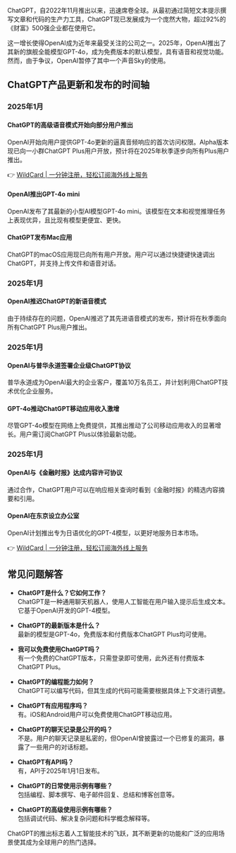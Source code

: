 ChatGPT，自2022年11月推出以来，迅速席卷全球。从最初通过简短文本提示撰写文章和代码的生产力工具，ChatGPT现已发展成为一个庞然大物，超过92%的《财富》500强企业都在使用它。

这一增长使得OpenAI成为近年来最受关注的公司之一。2025年，OpenAI推出了其新的旗舰全能模型GPT-4o，成为免费版本的默认模型，具有语音和视觉功能。然而，由于争议，OpenAI暂停了其中一个声音Sky的使用。

## ChatGPT产品更新和发布的时间轴

### 2025年1月

#### ChatGPT的高级语音模式开始向部分用户推出

OpenAI开始向用户提供GPT-4o更新的逼真音频响应的首次访问权限。Alpha版本现已向一小群ChatGPT Plus用户开放，预计将在2025年秋季逐步向所有Plus用户推出。

👉 [WildCard | 一分钟注册，轻松订阅海外线上服务](https://bit.ly/bewildcard)

#### OpenAI推出GPT-4o mini

OpenAI发布了其最新的小型AI模型GPT-4o mini。该模型在文本和视觉推理任务上表现优异，且比现有模型更便宜、更快。

#### ChatGPT发布Mac应用

ChatGPT的macOS应用现已向所有用户开放。用户可以通过快捷键快速调出ChatGPT，并支持上传文件和语音对话。

### 2025年1月

#### OpenAI推迟ChatGPT的新语音模式

由于持续存在的问题，OpenAI推迟了其先进语音模式的发布，预计将在秋季面向所有ChatGPT Plus用户推出。

### 2025年1月

#### OpenAI与普华永道签署企业级ChatGPT协议

普华永道成为OpenAI最大的企业客户，覆盖10万名员工，并计划利用ChatGPT技术优化企业服务。

#### GPT-4o推动ChatGPT移动应用收入激增

尽管GPT-4o模型在网络上免费提供，其推出推动了公司移动应用收入的显著增长。用户需订阅ChatGPT Plus以体验最新功能。

### 2025年1月

#### OpenAI与《金融时报》达成内容许可协议

通过合作，ChatGPT用户可以在响应相关查询时看到《金融时报》的精选内容摘要和引用。

#### OpenAI在东京设立办公室

OpenAI计划推出专为日语优化的GPT-4模型，以更好地服务日本市场。

👉 [WildCard | 一分钟注册，轻松订阅海外线上服务](https://bit.ly/bewildcard)

## 常见问题解答

- **ChatGPT是什么？它如何工作？**  
  ChatGPT是一种通用聊天机器人，使用人工智能在用户输入提示后生成文本。它基于OpenAI开发的GPT-4模型。

- **ChatGPT的最新版本是什么？**  
  最新的模型是GPT-4o，免费版本和付费版本ChatGPT Plus均可使用。

- **我可以免费使用ChatGPT吗？**  
  有一个免费的ChatGPT版本，只需登录即可使用，此外还有付费版本ChatGPT Plus。

- **ChatGPT的编程能力如何？**  
  ChatGPT可以编写代码，但其生成的代码可能需要根据具体上下文进行调整。

- **ChatGPT有应用程序吗？**  
  有。iOS和Android用户可以免费使用ChatGPT移动应用。

- **ChatGPT的聊天记录是公开的吗？**  
  不是。用户的聊天记录是私密的，但OpenAI曾披露过一个已修复的漏洞，暴露了一些用户的对话标题。

- **ChatGPT有API吗？**  
  有，API于2025年1月1日发布。

- **ChatGPT的日常使用示例有哪些？**  
  包括编程、脚本撰写、电子邮件回复、总结和博客创意等。

- **ChatGPT的高级使用示例有哪些？**  
  包括调试代码、解决复杂问题和科学概念解释等。

ChatGPT的推出标志着人工智能技术的飞跃，其不断更新的功能和广泛的应用场景使其成为全球用户的热门选择。